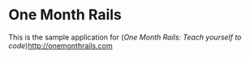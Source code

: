 # One Month Rails

This is the sample application for
(*One Month Rails: Teach yourself to code*)http://onemonthrails.com

